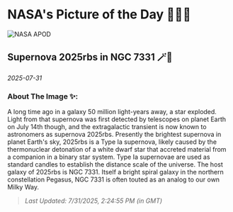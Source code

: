 
# NASA's Picture of the Day 🧑‍🚀💫

  ![NASA APOD](https://apod.nasa.gov/apod/image/2507/2025rbsAnnotated1024.png)
  
  ## Supernova 2025rbs in NGC 7331 🪄🌌
  
  _2025-07-31_
  
  ### About The Image ✨: 
  
  A long time ago in a galaxy 50 million light-years away, a star exploded. Light from that supernova was first detected by telescopes on planet Earth on July 14th though, and the extragalactic transient is now known to astronomers as supernova 2025rbs. Presently the brightest supernova in planet Earth's sky, 2025rbs is a Type Ia supernova, likely caused by the thermonuclear detonation of a white dwarf star that accreted material from a companion in a binary star system.  Type Ia supernovae are used as standard candles to establish the distance scale of the universe. The host galaxy of 2025rbs is NGC 7331. Itself a bright spiral galaxy in the northern constellation Pegasus, NGC 7331 is often touted as an analog to our own Milky Way.
  
  
  
  > _Last Updated: 7/31/2025, 2:24:55 PM (in GMT)_
  